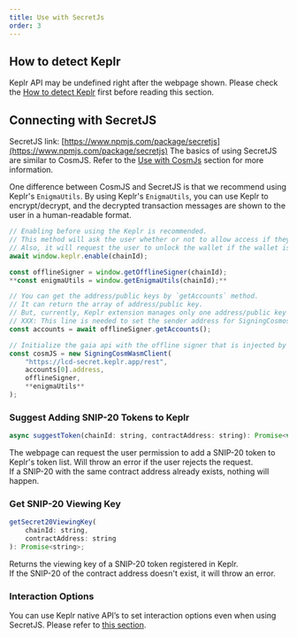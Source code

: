 ```yaml
---
title: Use with SecretJs
order: 3
---
```


## How to detect Keplr
Keplr API may be undefined right after the webpage shown.
Please check the [How to detect Keplr](./README.md#how-to-detect-keplr) first before reading this section.

## Connecting with SecretJS

SecretJS link: [https://www.npmjs.com/package/secretjs](https://www.npmjs.com/package/secretjs)
The basics of using SecretJS are similar to CosmJS. Refer to the [Use with CosmJs](./cosmjs) section for more information.  
  
One difference between CosmJS and SecretJS is that we recommend using Keplr's `EnigmaUtils`.
By using Keplr's `EnigmaUtils`, you can use Keplr to encrypt/decrypt, and the decrypted transaction messages are shown to the user in a human-readable format.

```javascript
// Enabling before using the Keplr is recommended.
// This method will ask the user whether or not to allow access if they haven't visited this website.
// Also, it will request the user to unlock the wallet if the wallet is locked.
await window.keplr.enable(chainId);

const offlineSigner = window.getOfflineSigner(chainId);
**const enigmaUtils = window.getEnigmaUtils(chainId);**

// You can get the address/public keys by `getAccounts` method.
// It can return the array of address/public key.
// But, currently, Keplr extension manages only one address/public key pair.
// XXX: This line is needed to set the sender address for SigningCosmosClient.
const accounts = await offlineSigner.getAccounts();

// Initialize the gaia api with the offline signer that is injected by Keplr extension.
const cosmJS = new SigningCosmWasmClient(
    "https://lcd-secret.keplr.app/rest",
    accounts[0].address,
    offlineSigner,
    **enigmaUtils**
);
```

### Suggest Adding SNIP-20 Tokens to Keplr

```javascript
async suggestToken(chainId: string, contractAddress: string): Promise<void>
```

The webpage can request the user permission to add a SNIP-20 token to Keplr's token list. Will throw an error if the user rejects the request.  
If a SNIP-20 with the same contract address already exists, nothing will happen.

### Get SNIP-20 Viewing Key
```javascript
getSecret20ViewingKey(
    chainId: string,
    contractAddress: string
): Promise<string>;
```
Returns the viewing key of a SNIP-20 token registered in Keplr.  
If the SNIP-20 of the contract address doesn't exist, it will throw an error.

### Interaction Options
You can use Keplr native API’s to set interaction options even when using SecretJS. Please refer to [this section](./#interaction-options).
